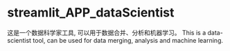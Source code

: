# streamlit_APP_dataScientist
这是一个数据科学家工具, 可以用于数据合并、分析和机器学习。
This is a data-scientist tool, can be used for data merging, analysis and machine learning.
